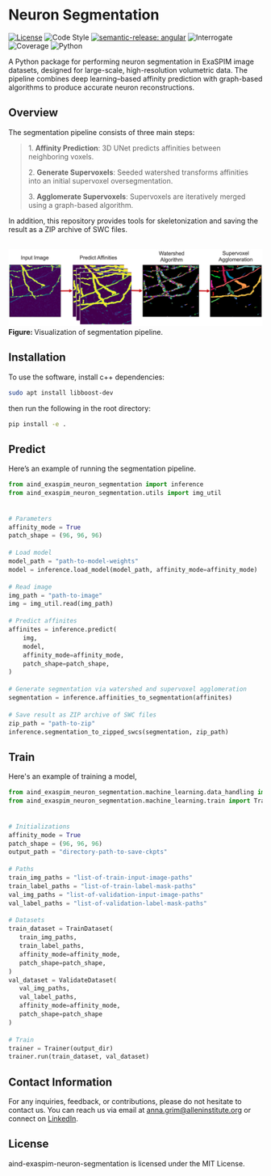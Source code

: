 # Neuron Segmentation

[![License](https://img.shields.io/badge/license-MIT-brightgreen)](LICENSE)
![Code Style](https://img.shields.io/badge/code%20style-black-black)
[![semantic-release: angular](https://img.shields.io/badge/semantic--release-angular-e10079?logo=semantic-release)](https://github.com/semantic-release/semantic-release)
![Interrogate](https://img.shields.io/badge/interrogate-100.0%25-brightgreen)
![Coverage](https://img.shields.io/badge/coverage-100%25-brightgreen?logo=codecov)
![Python](https://img.shields.io/badge/python->=3.10-blue?logo=python)

A Python package for performing neuron segmentation in ExaSPIM image datasets, designed for large-scale, high-resolution volumetric data. The pipeline combines deep learning–based affinity prediction with graph-based algorithms to produce accurate neuron reconstructions.


## Overview

The segmentation pipeline consists of three main steps:

<blockquote>
  <p>1. <strong>Affinity Prediction</strong>: 3D UNet predicts affinities between neighboring voxels.</p>
  <p>2. <strong>Generate Supervoxels</strong>: Seeded watershed transforms affinities into an initial supervoxel oversegmentation.</p>
  <p>3. <strong>Agglomerate Supervoxels</strong>: Supervoxels are iteratively merged using a graph-based algorithm.</p>
</blockquote>

In addition, this repository provides tools for skeletonization and saving the result as a ZIP archive of SWC files.
<br>
<br>

<p>
  <img src="imgs/pipeline.png" width="900" alt="pipeline">
  <br>
  <b> Figure: </b>Visualization of segmentation pipeline.
</p>

## Installation
To use the software, install c++ dependencies:
```bash
sudo apt install libboost-dev
```
then run the following in the root directory:
```bash
pip install -e .
```

## Predict

Here’s an example of running the segmentation pipeline.

```python
from aind_exaspim_neuron_segmentation import inference
from aind_exaspim_neuron_segmentation.utils import img_util


# Parameters
affinity_mode = True
patch_shape = (96, 96, 96)

# Load model
model_path = "path-to-model-weights"
model = inference.load_model(model_path, affinity_mode=affinity_mode)

# Read image
img_path = "path-to-image"
img = img_util.read(img_path)

# Predict affinites
affinites = inference.predict(
    img,
    model,
    affinity_mode=affinity_mode,
    patch_shape=patch_shape,
)

# Generate segmentation via watershed and supervoxel agglomeration
segmentation = inference.affinities_to_segmentation(affinites)

# Save result as ZIP archive of SWC files
zip_path = "path-to-zip"
inference.segmentation_to_zipped_swcs(segmentation, zip_path)
```


## Train
Here's an example of training a model,

```python
from aind_exaspim_neuron_segmentation.machine_learning.data_handling import TrainDataset, ValidateDataset
from aind_exaspim_neuron_segmentation.machine_learning.train import Trainer


# Initializations
affinity_mode = True
patch_shape = (96, 96, 96)
output_path = "directory-path-to-save-ckpts"

# Paths
train_img_paths = "list-of-train-input-image-paths"
train_label_paths = "list-of-train-label-mask-paths"
val_img_paths = "list-of-validation-input-image-paths"
val_label_paths = "list-of-validation-label-mask-paths"

# Datasets
train_dataset = TrainDataset(
   train_img_paths,
   train_label_paths,
   affinity_mode=affinity_mode,
   patch_shape=patch_shape,
)
val_dataset = ValidateDataset(
   val_img_paths,
   val_label_paths,
   affinity_mode=affinity_mode,
   patch_shape=patch_shape
)

# Train
trainer = Trainer(output_dir)
trainer.run(train_dataset, val_dataset)
```

## Contact Information
For any inquiries, feedback, or contributions, please do not hesitate to contact us. You can reach us via email at anna.grim@alleninstitute.org or connect on [LinkedIn](https://www.linkedin.com/in/anna-m-grim/).

## License
aind-exaspim-neuron-segmentation is licensed under the MIT License.
